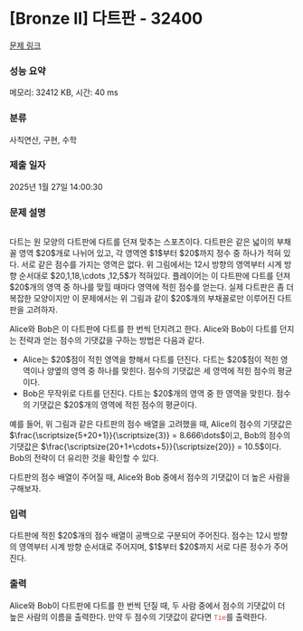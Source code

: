 # [Bronze II] 다트판 - 32400 

[문제 링크](https://www.acmicpc.net/problem/32400) 

### 성능 요약

메모리: 32412 KB, 시간: 40 ms

### 분류

사칙연산, 구현, 수학

### 제출 일자

2025년 1월 27일 14:00:30

### 문제 설명

<p style="display:flex;flex-direction:column;align-items:center;"><img src="" style="max-height:24em;max-width:100%"></p>

<p>다트는 원 모양의 다트판에 다트를 던져 맞추는 스포츠이다. 다트판은 같은 넓이의 부채꼴 영역 $20$개로 나뉘어 있고, 각 영역엔 $1$부터 $20$까지 정수 중 하나가 적혀 있다. 서로 같은 점수를 가지는 영역은 없다. 위 그림에서는 12시 방향의 영역부터 시계 방향 순서대로 $20,1,18,\cdots ,12,5$가 적혀있다. 플레이어는 이 다트판에 다트를 던져 $20$개의 영역 중 하나를 맞힐 때마다 영역에 적힌 점수를 얻는다. 실제 다트판은 좀 더 복잡한 모양이지만 이 문제에서는 위 그림과 같이 $20$개의 부채꼴로만 이루어진 다트판을 고려하자.</p>

<p>Alice와 Bob은 이 다트판에 다트를 한 번씩 던지려고 한다. Alice와 Bob이 다트를 던지는 전략과 얻는 점수의 기댓값을 구하는 방법은 다음과 같다.</p>

<ul>
	<li>Alice는 $20$점이 적힌 영역을 향해서 다트를 던진다. 다트는 $20$점이 적힌 영역이나 양옆의 영역 중 하나를 맞힌다. 점수의 기댓값은 세 영역에 적힌 점수의 평균이다.</li>
	<li>Bob은 무작위로 다트를 던진다. 다트는 $20$개의 영역 중 한 영역을 맞힌다. 점수의 기댓값은 $20$개의 영역에 적힌 점수의 평균이다.</li>
</ul>

<p>예를 들어, 위 그림과 같은 다트판의 점수 배열을 고려했을 때, Alice의 점수의 기댓값은 $\frac{\scriptsize{5+20+1}}{\scriptsize{3}} = 8.666\dots$이고, Bob의 점수의 기댓값은 $\frac{\scriptsize{20+1+\cdots+5}}{\scriptsize{20}} = 10.5$이다. Bob의 전략이 더 유리한 것을 확인할 수 있다.</p>

<p>다트판의 점수 배열이 주어질 때, Alice와 Bob 중에서 점수의 기댓값이 더 높은 사람을 구해보자.</p>

### 입력 

 <p>다트판에 적힌 $20$개의 점수 배열이 공백으로 구분되어 주어진다. 점수는 12시 방향의 영역부터 시계 방향 순서대로 주어지며, $1$부터 $20$까지 서로 다른 정수가 주어진다.</p>

### 출력 

 <p>Alice와 Bob이 다트판에 다트를 한 번씩 던질 때, 두 사람 중에서 점수의 기댓값이 더 높은 사람의 이름을 출력한다. 만약 두 점수의 기댓값이 같다면 <span style="color:#e74c3c;"><code>Tie</code></span>를 출력한다.</p>

